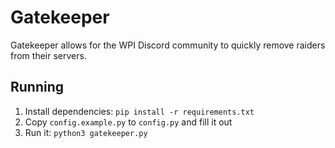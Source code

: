 # Gatekeeper

Gatekeeper allows for the WPI Discord community to quickly remove raiders from their servers.

## Running
1. Install dependencies: `pip install -r requirements.txt`
2. Copy `config.example.py` to `config.py` and fill it out
3. Run it: `python3 gatekeeper.py`


